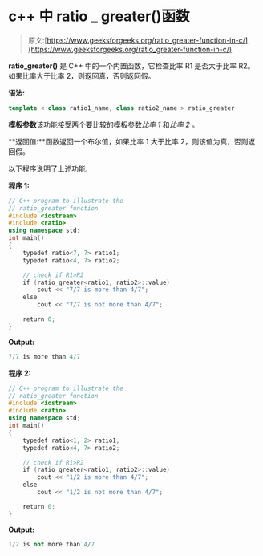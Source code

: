 # c++ 中 ratio _ greater()函数

> 原文:[https://www.geeksforgeeks.org/ratio_greater-function-in-c/](https://www.geeksforgeeks.org/ratio_greater-function-in-c/)

**ratio_greater()** 是 C++ 中的一个内置函数，它检查比率 R1 是否大于比率 R2。如果比率大于比率 2，则返回真，否则返回假。

**语法:**

```cpp
template < class ratio1_name, class ratio2_name > ratio_greater

```

**模板参数**该功能接受两个要比较的模板参数*比率 1* 和*比率 2* 。

**返回值:**函数返回一个布尔值，如果比率 1 大于比率 2，则该值为真，否则返回假。

以下程序说明了上述功能:

**程序 1:**

```cpp
// C++ program to illustrate the
// ratio_greater function
#include <iostream>
#include <ratio>
using namespace std;
int main()
{
    typedef ratio<7, 7> ratio1;
    typedef ratio<4, 7> ratio2;

    // check if R1>R2
    if (ratio_greater<ratio1, ratio2>::value)
        cout << "7/7 is more than 4/7";
    else
        cout << "7/7 is not more than 4/7";

    return 0;
}
```

**Output:**

```cpp
7/7 is more than 4/7

```

**程序 2:**

```cpp
// C++ program to illustrate the
// ratio_greater function
#include <iostream>
#include <ratio>
using namespace std;
int main()
{
    typedef ratio<1, 2> ratio1;
    typedef ratio<4, 7> ratio2;

    // check if R1>R2
    if (ratio_greater<ratio1, ratio2>::value)
        cout << "1/2 is more than 4/7";
    else
        cout << "1/2 is not more than 4/7";

    return 0;
}
```

**Output:**

```cpp
1/2 is not more than 4/7

```